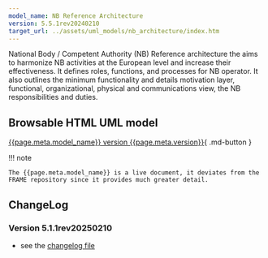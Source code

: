 ```yaml
---
model_name: NB Reference Architecture
version: 5.5.1rev20240210
target_url: ../assets/uml_models/nb_architecture/index.htm
---
```


National Body / Competent Authority (NB) Reference architecture  the aims to harmonize NB activities at the European level and increase their effectiveness. It defines roles, functions, and processes for NB operator. It also outlines the minimum functionality and details motivation layer, functional, organizational, physical and communications view, the NB responsibilities and duties.

## Browsable HTML UML model

[{{page.meta.model_name}} version {{page.meta.version}}]({{page.meta.target_url}}){ .md-button }

!!! note

    The {{page.meta.model_name}} is a live document, it deviates from the FRAME repository since it provides much greater detail. 

## ChangeLog

### Version 5.1.1rev20250210 

- see the [changelog file](../assets/docs/changelog-nb.txt)


